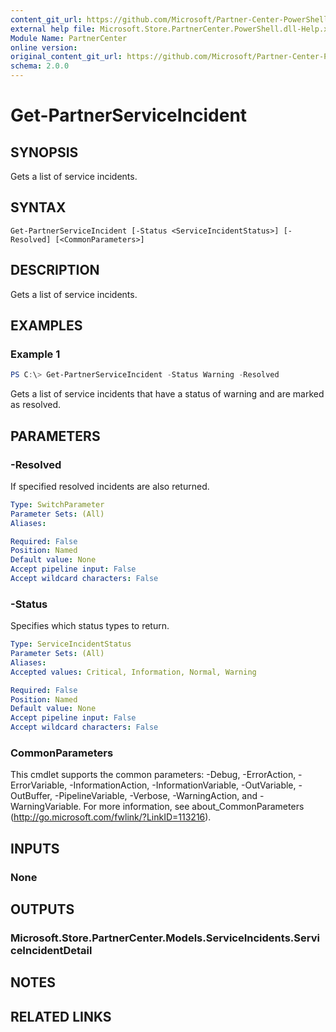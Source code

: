 ```yaml
---
content_git_url: https://github.com/Microsoft/Partner-Center-PowerShell/blob/master/docs/help/Get-PartnerServiceIncident.md
external help file: Microsoft.Store.PartnerCenter.PowerShell.dll-Help.xml
Module Name: PartnerCenter
online version:
original_content_git_url: https://github.com/Microsoft/Partner-Center-PowerShell/blob/master/docs/help/Get-PartnerServiceIncident.md
schema: 2.0.0
---
```


# Get-PartnerServiceIncident

## SYNOPSIS
Gets a list of service incidents.

## SYNTAX

```
Get-PartnerServiceIncident [-Status <ServiceIncidentStatus>] [-Resolved] [<CommonParameters>]
```

## DESCRIPTION
Gets a list of service incidents.

## EXAMPLES

### Example 1
```powershell
PS C:\> Get-PartnerServiceIncident -Status Warning -Resolved
```

Gets a list of service incidents that have a status of warning and are marked as resolved.

## PARAMETERS

### -Resolved
If specified resolved incidents are also returned.

```yaml
Type: SwitchParameter
Parameter Sets: (All)
Aliases:

Required: False
Position: Named
Default value: None
Accept pipeline input: False
Accept wildcard characters: False
```

### -Status
Specifies which status types to return.

```yaml
Type: ServiceIncidentStatus
Parameter Sets: (All)
Aliases:
Accepted values: Critical, Information, Normal, Warning

Required: False
Position: Named
Default value: None
Accept pipeline input: False
Accept wildcard characters: False
```

### CommonParameters
This cmdlet supports the common parameters: -Debug, -ErrorAction, -ErrorVariable, -InformationAction, -InformationVariable, -OutVariable, -OutBuffer, -PipelineVariable, -Verbose, -WarningAction, and -WarningVariable. For more information, see about_CommonParameters (http://go.microsoft.com/fwlink/?LinkID=113216).

## INPUTS

### None

## OUTPUTS

### Microsoft.Store.PartnerCenter.Models.ServiceIncidents.ServiceIncidentDetail

## NOTES

## RELATED LINKS
